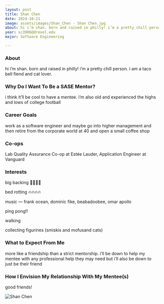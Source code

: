 ```yaml
---
layout: post
title: Shan Chen 
date: 2024-10-21
image: assets/images/Shan_Chen - Shan Chen.jpg
about: hi i’m shan. born and raised in philly! i’m a pretty chill person. i am a taco bell fiend and cat lover.
year: sc3986@drexel.edu
major: Software Engineering

---
```


### About

hi i’m shan. born and raised in philly! i’m a pretty chill person. i am a taco bell fiend and cat lover.

### Why Do I Want To Be a SASE Mentor?

i think it’ll be cool to have a mentee. i’m also old and experienced the highs and lows of college football

### Career Goals

work as a software engineer and maybe go into higher management and then retire from the corporate world at 40 and open a small coffee shop

### Co-ops

Lab Quality Assurance Co-op at Estée Lauder, Application Engineer at Vanguard

### Interests

big backing 💯💯💯💯
bed rotting 🔥🔥🔥🔥
music — frank ocean, dominic fike, beabadoobee, omar apollo
ping pong!!
walking
collecting figurines (smiskis and mofusand cats)

### What to Expect From Me

more like a friendship than a strict mentorship. i’ll be down to help my mentee with any professional help they may need but i’ll also be down to just be their friend

### How I Envision My Relationship With My Mentee(s) 

good friends!

<div class="text-center my-5">
    <img src="https://sase-drexel.github.io/mentorship-2024/assets/images/Shan_Chen - Shan Chen.jpg" alt="Shan Chen" class="rounded post-img" />
</div>
